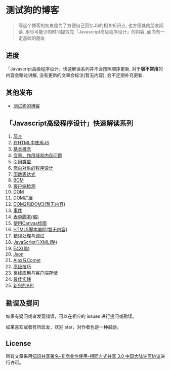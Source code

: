 # 测试狗的博客
> 写这个博客的初衷是为了方便自己回忆JS的相关知识点, 也方便其他朋友阅读. 用尽可能少的时间提取完「Javascript高级程序设计」的内容, 面向有一定基础的朋友

## 进度

「Javascript高级程序设计」快速解读系列并不会按照顺序更新, 对于**极不常用**的内容会略过讲解, 没有更新的文章会标注(暂无内容), 会不定期补充更新.


## 其他发布

* [测试狗的博客](https://thinkerchan.com/categories/Javascript/)


## 「Javascript高级程序设计」快速解读系列
1. [简介](https://github.com/thinkerchan/blog/issues/1)
2. [在HTML中使用JS](https://github.com/thinkerchan/blog/issues/2)
3. [基本概念](https://github.com/thinkerchan/blog/issues/3)
4. [变量、作用域和内存问题](https://github.com/thinkerchan/blog/issues/4)
5. [引用类型](https://github.com/thinkerchan/blog/issues/5)
6. [面向对象的程序设计](https://github.com/thinkerchan/blog/issues/6)
7. [函数表达式](https://github.com/thinkerchan/blog/issues/7)
8. [BOM](https://github.com/thinkerchan/blog/issues/8)
9. [客户端检测](https://github.com/thinkerchan/blog/issues/9)
10. [DOM](https://github.com/thinkerchan/blog/issues/10)
11. [DOM扩展](https://github.com/thinkerchan/blog/issues/11)
12. [DOM2和DOM3(暂无内容)](#)
13. [事件](https://github.com/thinkerchan/blog/issues/13)
14. [表单脚本(略)](#)
15. [使用Canvas绘图](https://github.com/thinkerchan/blog/issues/15)
16. [HTML5脚本编程(暂无内容)](#)
17. [错误处理与调试](https://github.com/thinkerchan/blog/issues/17)
18. [JavaScript与XML(略)](https://github.com/thinkerchan/blog/issues/18)
19. [E4X(略)](https://github.com/thinkerchan/blog/issues/19)
20. [Json](https://github.com/thinkerchan/blog/issues/20)
21. [Ajax与Comet](https://github.com/thinkerchan/blog/issues/21)
22. [高级技巧](https://github.com/thinkerchan/blog/issues/22)
23. [离线应用与客户端存储](https://github.com/thinkerchan/blog/issues/23)
24. [最佳实践](https://github.com/thinkerchan/blog/issues/24)
25. [新兴的API](https://github.com/thinkerchan/blog/issues/25)


## 勘误及提问

如果有疑问或者发现错误，可以在相应的 issues 进行提问或勘误。

如果喜欢或者有所启发，欢迎 star，对作者也是一种鼓励。

## License

所有文章采用[知识共享署名-非商业性使用-相同方式共享 3.0 中国大陆许可协议](http://creativecommons.org/licenses/by-nc-sa/3.0/cn/)进行许可。
